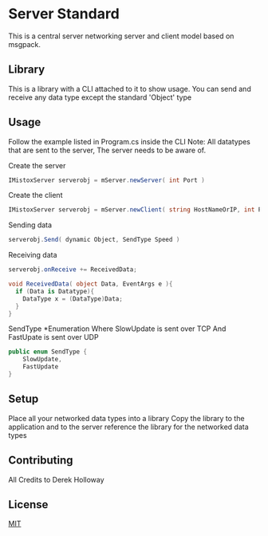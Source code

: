 # Server Standard

This is a central server networking server and client model based on msgpack.

## Library

This is a library with a CLI attached to it to show usage. You can send and receive any data type except the standard 'Object' type

## Usage

Follow the example listed in Program.cs inside the CLI
Note: All datatypes that are sent to the server, The server needs to be aware of.

Create the server
```c#
IMistoxServer serverobj = mServer.newServer( int Port )
```

Create the client
```c#
IMistoxServer serverobj = mServer.newClient( string HostNameOrIP, int Port )
```

Sending data
```c#
serverobj.Send( dynamic Object, SendType Speed )
```

Receiving data
```c#
serverobj.onReceive += ReceivedData;

void ReceivedData( object Data, EventArgs e ){
  if (Data is Datatype){
    DataType x = (DataType)Data;
  }
}
```

SendType  *Enumeration
   Where SlowUpdate is sent over TCP
   And FastUpate is sent over UDP
```c#
public enum SendType {
    SlowUpdate,
    FastUpdate
}
```

## Setup

Place all your networked data types into a library
Copy the library to the application and to the server
reference the library for the networked data types

## Contributing

All Credits to Derek Holloway

## License

[MIT](https://choosealicense.com/licenses/mit/)
